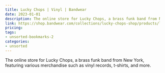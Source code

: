 ```yaml
---
title: Lucky Chops | Vinyl | Bandwear
date: 2023-01-01
description: The online store for Lucky Chops, a brass funk band from New York, featuring various merchandise such as vinyl records, t-shirts, and more.
link: https://shop.bandwear.com/collections/lucky-chops-shop/products/luc006
pricing: 
tags: 
- unsorted-bookmarks-2 
categories: 
- unsorted 
---
```


The online store for Lucky Chops, a brass funk band from New York, featuring various merchandise such as vinyl records, t-shirts, and more.